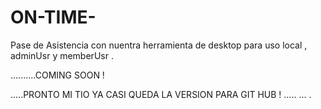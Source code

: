 # ON-TIME-
Pase de Asistencia con nuentra herramienta de desktop para uso local , adminUsr y memberUsr .


..........COMING SOON !


.....PRONTO MI TIO YA CASI QUEDA LA VERSION PARA GIT HUB !
.....
...
.
